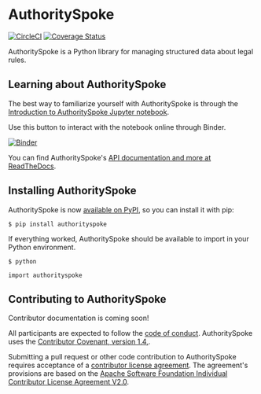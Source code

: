 # AuthoritySpoke

[![CircleCI](https://circleci.com/gh/mscarey/AuthoritySpoke.svg?style=svg)](https://circleci.com/gh/mscarey/AuthoritySpoke) [![Coverage Status](https://coveralls.io/repos/github/mscarey/AuthoritySpoke/badge.svg?branch=master)](https://coveralls.io/github/mscarey/AuthoritySpoke?branch=master)

AuthoritySpoke is a Python library for managing structured data about legal rules.

## Learning about AuthoritySpoke

The best way to familiarize yourself with AuthoritySpoke is through the [Introduction to AuthoritySpoke Jupyter notebook](notebooks/introduction.ipynb).

Use this button to interact with the notebook online through Binder.

[![Binder](https://mybinder.org/badge_logo.svg)](https://mybinder.org/v2/gh/mscarey/AuthoritySpoke/master)

You can find AuthoritySpoke's [API documentation and more at ReadTheDocs](https://authorityspoke.readthedocs.io/en/latest/).

## Installing AuthoritySpoke

AuthoritySpoke is now [available on PyPI](https://pypi.org/project/AuthoritySpoke/), so you can install it with pip:

```
$ pip install authorityspoke
```

If everything worked, AuthoritySpoke should be available to import in your Python environment.

```
$ python
```

```
import authorityspoke
```

## Contributing to AuthoritySpoke

Contributor documentation is coming soon!

All participants are expected to follow the [code of conduct](code_of_conduct.md). AuthoritySpoke uses the [Contributor Covenant, version 1.4,](https://www.contributor-covenant.org/version/1/4/code-of-conduct.html).

Submitting a pull request or other code contribution to AuthoritySpoke requires acceptance of a [contributor license agreement](contributor_agreement.md). The agreement's provisions are based on the [Apache Software Foundation Individual Contributor License Agreement V2.0](http://www.apache.org/licenses/icla.pdf).
